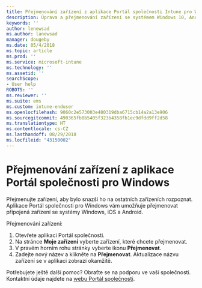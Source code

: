 ```yaml
---
title: Přejmenování zařízení z aplikace Portál společnosti Intune pro Windows
description: Úprava a přejmenování zařízení se systémem Windows 10, Android, iOS nebo Microsoft HoloLens v aplikaci Portál společnosti Intune pro Windows
keywords: ''
author: lenewsad
ms.author: lanewsad
manager: dougeby
ms.date: 05/4/2018
ms.topic: article
ms.prod: ''
ms.service: microsoft-intune
ms.technology: ''
ms.assetid: ''
searchScope:
- User help
ROBOTS: ''
ms.reviewer: ''
ms.suite: ems
ms.custom: intune-enduser
ms.openlocfilehash: 9060c2e573003e480319dba6715cb14a2a13e906
ms.sourcegitcommit: 490365fb8b5405f323b4358fb1ec9dfdd9ff2d58
ms.translationtype: HT
ms.contentlocale: cs-CZ
ms.lasthandoff: 08/29/2018
ms.locfileid: "43150002"
---
```

# <a name="rename-device-from-the-company-portal-app-for-windows"></a>Přejmenování zařízení z aplikace Portál společnosti pro Windows
Přejmenujte zařízení, aby bylo snazší ho na ostatních zařízeních rozpoznat. Aplikace Portál společnosti pro Windows vám umožňuje přejmenovat připojená zařízení se systémy Windows, iOS a Android. 

Přejmenování zařízení:
1. Otevřete aplikaci Portál společnosti.
2. Na stránce **Moje zařízení** vyberte zařízení, které chcete přejmenovat.
3. V pravém horním rohu stránky vyberte ikonu **Přejmenovat**. 
4. Zadejte nový název a klikněte na **Přejmenovat**. Aktualizace názvu zařízení se v aplikaci zobrazí okamžitě. 

Potřebujete ještě další pomoc? Obraťte se na podporu ve vaší společnosti. Kontaktní údaje najdete na [webu Portál společnosti](https://go.microsoft.com/fwlink/?linkid=2010980).
